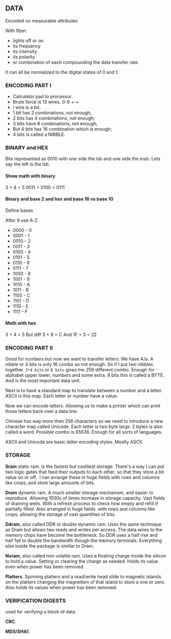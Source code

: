 ## DATA ##
Encoded on measurable attributes

With fiber:

- lights off or on
- its frequency
- its intensity
- its polarity
- or combination of each compounding the data transfer rate.

It can all be normalized to the digital states of 0 and 1.


### ENCODING PART I ###

- Calculator pad to processor.
- Brute force is 13 wires. 0-9 +-=
- I wire is a bit.
- 1 bit has 2 combinations, not enough;
- 2 bits has 4 combinations, not enough;
- 3 bits have 8 combinations, not enough;
- But 4 bits has 16 combination which is enough;
- 4 bits is called a NIBBLE.


### BINARY and HEX ###

Bits represented as 0010 with one side the lsb and one side the msb. Lets say the left is the lsb.

#### Show math with binary ####
3 + 4 = 5
0011 + 0100 = 0111

#### Binary and base 2 and hex and base 16 vs base 10 ###
Define bases

After 9 use A-Z

* 0000 - 0
* 0001 - 1
* 0010 - 2
* 0011 - 3
* 0100 - 4
* 0101 - 5
* 0110 - 6
* 0111 - 7
* 1000 - 8
* 1001 - 9
* 1010 - A
* 1011 - B
* 1100 - C
* 1101 - D
* 1110 - E
* 1111 - F

#### Math with hex ####
3 + 4 = 5
But diff
3 + 9 = C
And
1F + 3 = 22


### ENCODING PART II ###
Good for numbers but now we want to transfer letters. We have A/a. A nibble or 4 bits is only 16 combo so not enough. So if I put two nibbles together. `2*4 bits` or `8 bits` gives me 256 different combo. Enough for alphabet upper lower, numbers and some extra.
8 bits this is called a BYTE. And is the most important data unit.

Next is to have a standard map to translate between a number and a letter. ASCII is this map. Each letter or number have a value. 

Now we can encode letters. Allowing us to make a printer which can print those letters back over a data line. 

Chinese has way more then 256 characters so we need to introduce a new character map called Unicode. Each letter is two byte large. 2 bytes is also called a word. Possible combo is 65536. Enough for all sorts of languages.

ASCII and Unicode are basic letter encoding styles. Mostly ASCII.


### STORAGE ###

**Sram** static ram. is the fastest but costliest storage. There's a way I can put two logic gates that feed their outputs to each other, so that they store a bit value on or off.  I can arrange these in huge fields with rows and columns like crops, and store large amounts of bits.

**Dram** dynamic ram. A much smaller storage mechanism, and easier to reproduce. Allowing 1000s of times increase in storage capacity. Vast fields of draining wells. With a refresh process to check how empty and refill if partially filled. Also arranged in huge fields  with rows and columns like crops, allowing the storage of vast quantities of bits. 

**Ddram**, also called DDR or double dynamic ram. Uses the same technique as Dram but allows two reads and writes per access. The data wires to the memory chips have become the bottleneck. So DDR uses a half rise and half fall to double the bandwidth though the memory terminals. Everything else inside the package is similar to Dram.

**Nvram**, also called non volatile ram. Uses a floating charge inside the silicon to hold a value. Setting or clearing the charge as needed. Holds its value even when power has been removed.

**Platters**. Spinning platters and a read/write head slide to magnetic islands on the platters changing the magnetism of that island to store a one or zero. Also holds its values when power has been removed.

### VERIFICATION DIGESTS ###
used for verifying a block of data

**CRC**.

**MD5/SHA1**.

